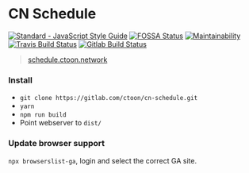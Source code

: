# CN Schedule

[![Standard - JavaScript Style Guide](https://img.shields.io/badge/code%20style-standard-green.svg)](http://standardjs.com/)
[![FOSSA Status](https://app.fossa.io/api/projects/git%2Bgitlab.com%2Fctoon%2Fcn-schedule.svg?type=shield)](https://app.fossa.io/projects/git%2Bgitlab.com%2Fctoon%2Fcn-schedule?ref=badge_shield)
[![Maintainability](https://api.codeclimate.com/v1/badges/2936f2ae5f630317ddc8/maintainability)](https://codeclimate.com/github/sugrocks/cn-schedule/maintainability)
[![Travis Build Status](https://travis-ci.org/sugrocks/cn-schedule.svg?branch=master)](https://travis-ci.org/sugrocks/cn-schedule)
[![Gitlab Build Status](https://gitlab.com/ctoon/cn-schedule/badges/master/build.svg)](https://gitlab.com/ctoon/cn-schedule/commits/master)

> [schedule.ctoon.network](https://schedule.ctoon.network/)


### Install
- `git clone https://gitlab.com/ctoon/cn-schedule.git`
- `yarn`
- `npm run build`
- Point webserver to `dist/`


### Update browser support
`npx browserslist-ga`, login and select the correct GA site.
